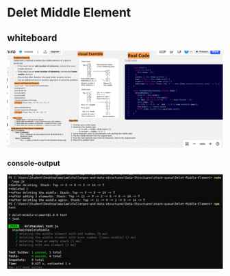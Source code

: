 # Delet Middle Element

## whiteboard

![Delet-Middle-Element-whiteboard](./white-boardd.png)

### console-output

![Delet-Middle-Element-console-output](./console-output.png)
